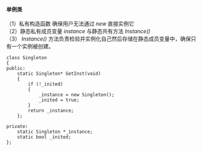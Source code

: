 
#### 单例类

（1）私有构造函数 确保用户无法通过 *new* 直接实例它  
（2）静态私有成员变量 *instance* 与静态共有方法 *Instance()*  
（3） *Instance()* 方法负责检验并实例化自己然后存储在静态成员变量中，确保只有一个实例被创建。
    
	class Singleton
	{
	public:
	    static Singleton* GetInst(void) 
		{
			if (!_inited)
			{
           		_instance = new Singleton();
           		_inited = true;
       		}
			return _instance;
		};

	private:		
		static Singleton *_instance;
		static bool _inited;
	};
